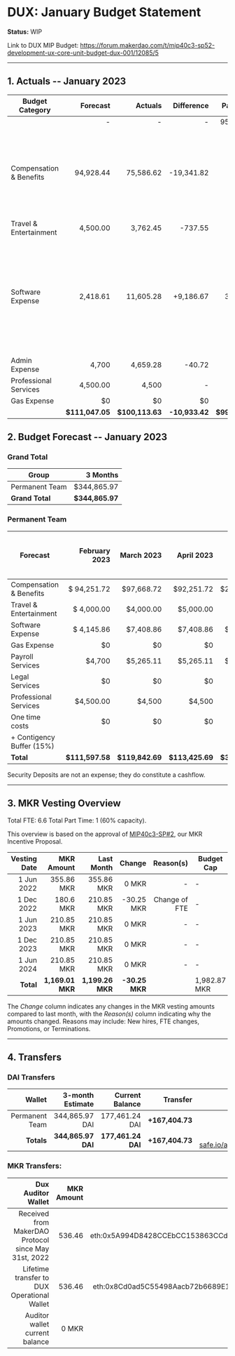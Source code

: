 # DUX: January Budget Statement

**Status:** WIP

Link to DUX MIP Budget: https://forum.makerdao.com/t/mip40c3-sp52-development-ux-core-unit-budget-dux-001/12085/5

---

## 1. Actuals -- January 2023

| Budget Category           |  Forecast |  Actuals |  Difference |  Payments |                  Comment |
| --------------------------| -----------: | --------------: | --------------: | -----------: | --------------------------------------------------------------: |
|                              |         - |          - |          - |  95,680.31 |                                                                             |
| Compensation & Benefits      |  94,928.44|  75,586.62 | -19,341.82 |          - |   New team member invoice not paid. Another team member skipped his invoice for next month. |
| Travel & Entertainment       |  4,500.00 |  3,762.45  |    -737.55 |          - |                                                                                           - |
| Software Expense             |  2,418.61 |  11,605.28 |  +9,186.67 |   3,750.00 |  Alchemy not forecasted and higher than forecasted overall software costs (variable rates, no outstanding reason) |
| Admin Expense                |    4,700  |   4,659.28 |     -40.72 |          - |                - |
| Professional Services        |  4,500.00 |   4,500    |          - |          - |                - |
| Gas Expense                  |        $0 |         $0 |         $0 |        $0  |                - |
|                        |**$111,047.05**|**$100,113.63**|**-10,933.42**|**$99,430.31**|           - |


## 2. Budget Forecast -- January 2023

### Grand Total

| Group           |     3 Months |
| --------------- | -----------: |
| Permanent Team  |     $344,865.97 |
| **Grand Total** | **$344,865.97** |

### Permanent Team

| Forecast                      | February 2023 | March 2023 | April 2023 | 3-month Total | MIP Quarterly Budget CAP from Feb 1st |
| ----------------------------- | -------------: | -----------: | ------------: | ------------: | -----------------------: |
| Compensation & Benefits      | $ 94,251.72     | $97,668.72   | $92,251.72    | $284,172.16   | $313,755 |
| Travel & Entertainment       | $ 4,000.00      | $4,000.00    | $5,000.00     | $13,000       |  $13,500 |
| Software Expense             | $ 4,145.86      | $7,408.86    | $7,408.86     | $18,963.58    | $21,600  |
| Gas Expense                  | $0              | $0           | $0            | $0            | $3,000   |
| Payroll Services             | $4,700          | $5,265.11    | $5,265.11     | $15,230.23    | $19,500  |
| Legal Services               | $0              | $0           | $0            | $0            | $0       |
| Professional Services        | $4,500.00       | $4,500       | $4,500        | $13,500       |  $22,500 |
| One time costs               | $0              | $0           | $0            | $0            |  $0      |
| + Contigency Buffer (15%)    |                 |              |               |               |  $9,000  |
| **Total**                    |**$111,597.58**  |**$119,842.69**|**$113,425.69**|**$344,865.97**| **$483,575** | **$402,855** |

Security Deposits are not an expense; they do constitute a cashflow.

---

## 3. MKR Vesting Overview

Total FTE: 6.6 Total Part Time: 1 (60% capacity).

This overview is based on the approval of [MIP40c3-SP#2](https://forum.makerdao.com/t/mip40c3-sp27-development-ux-core-unit-mkr-budget-dux-001/9777), our MKR Incentive Proposal.

| Vesting Date |       MKR Amount |       Last Month |    Change | Reason(s) | Budget Cap   | MKR Actuals |
| -----------: | ---------------: | ---------------: | --------: | --------: | ------------ | ----------- |
|   1 Jun 2022 |       355.86 MKR |       355.86 MKR |     0 MKR |         - | -            | 355.86      |
|  1 Dec 2022 |       180.6 MKR |       210.85 MKR |     -30.25 MKR |         Change of FTE | -            | 180.6           |
|   1 Jun 2023 |       210.85 MKR |       210.85 MKR |     0 MKR |         - | -            | -           |
|  1 Dec 2023 |       210.85 MKR |       210.85 MKR |     0 MKR |         - | -            | -           |
|   1 Jun 2024 |       210.85 MKR |       210.85 MKR |     0 MKR |         - | -            | -           |
|    **Total** | **1,169.01 MKR** | **1,199.26 MKR** | **-30.25 MKR** |           | 1,982.87 MKR | 536.46      |

The _Change_ column indicates any changes in the MKR vesting amounts compared to last month, with the _Reason(s)_ column indicating why the amounts changed. Reasons may include: New hires, FTE changes, Promotions, or Terminations.

---

## 4. Transfers

### DAI Transfers

|         Wallet | 3-month Estimate |    Current Balance |        Transfer |                                                                                                                    Multi-sig Address |
| -------------: | ---------------: | -----------------: | --------------: | -----------------------------------------------------------------------------------------------------------------------------------: |
| Permanent Team |      344,865.97 DAI |     177,461.24 DAI | **+167,404.73** | [0x8Cd0ad5C55498Aacb72b6689E1da5A284C69c0C7](https://gnosis-safe.io/app/#/safes/0x8Cd0ad5C55498Aacb72b6689E1da5A284C69c0C7/balances) |
|     **Totals** |  **344,865.97 DAI** | **177,461.24 DAI** | **+167,404.73** |https://gnosis-safe.io/app/eth:0x8Cd0ad5C55498Aacb72b6689E1da5A284C69c0C7/balances                                                                                                                                      |

### MKR Transfers:


|                                   Dux Auditor Wallet | MKR Amount |                              Multi-sig address |
| ---------------------------------------------------: | ---------: | ---------------------------------------------: |
| Received from MakerDAO Protocol since May 31st, 2022 |     536.46 | eth:0x5A994D8428CCEbCC153863CCdA9D2Be6352f89ad |
|          Lifetime transfer to DUX Operational Wallet |     536.46 | eth:0x8Cd0ad5C55498Aacb72b6689E1da5A284C69c0C7 |
|                       Auditor wallet current balance |      0 MKR |                                                |

